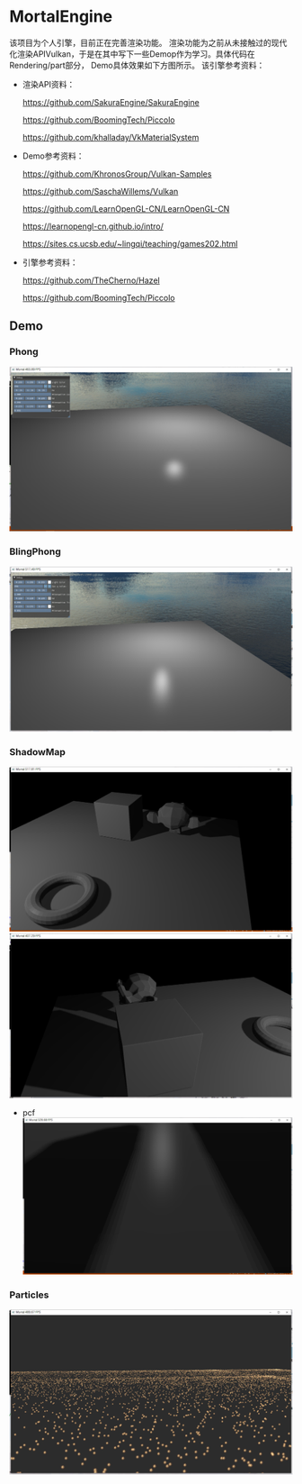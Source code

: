 # MortalEngine

该项目为个人引擎，目前正在完善渲染功能。
渲染功能为之前从未接触过的现代化渲染APIVulkan，于是在其中写下一些Demop作为学习。具体代码在Rendering/part部分， Demo具体效果如下方图所示。
该引擎参考资料：
* 渲染API资料：
  
  https://github.com/SakuraEngine/SakuraEngine
  
  https://github.com/BoomingTech/Piccolo
  
  https://github.com/khalladay/VkMaterialSystem
  
* Demo参考资料：
  
  https://github.com/KhronosGroup/Vulkan-Samples
  
  https://github.com/SaschaWillems/Vulkan
  
  https://github.com/LearnOpenGL-CN/LearnOpenGL-CN
  
  https://learnopengl-cn.github.io/intro/
  
  https://sites.cs.ucsb.edu/~lingqi/teaching/games202.html

* 引擎参考资料：
  
  https://github.com/TheCherno/Hazel
  
  https://github.com/BoomingTech/Piccolo
## Demo

### Phong

![](/screenshot/Phong.png)

### BlingPhong

![](/screenshot/BlingPhong.png)

### ShadowMap

![](/screenshot/Shadowmap1.png)
![](/screenshot/Shadowmap3.png)
* pcf
![](/screenshot/Shadowmap2.png)

### Particles

![](/screenshot/ComputerParticles.png)
